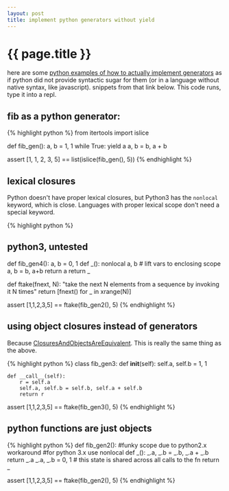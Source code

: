 ```yaml
---
layout: post
title: implement python generators without yield
---
```


# {{ page.title }}

here are some [python examples of how to actually implement generators](https://github.com/dustingetz/sandbox/blob/master/etc/lazy.py) as if python did not provide syntactic sugar for them (or in a language without native syntax, like javascript). snippets from that link below. This code runs, type it into a repl.

## fib as a python generator:

{% highlight python %}
from itertools import islice

def fib_gen():
    a, b = 1, 1
    while True:
        yield a
        a, b = b, a + b

assert [1, 1, 2, 3, 5] == list(islice(fib_gen(), 5))
{% endhighlight %}

## lexical closures

Python doesn't have proper lexical closures, but Python3 has the `nonlocal` keyword, which is close. Languages with proper lexical scope don't need a special keyword.

{% highlight python %}
## python3, untested
def fib_gen4():
    a, b = 0, 1
    def _():
        nonlocal a, b   # lift vars to enclosing scope
        a, b = b, a+b
        return a
    return _

def ftake(fnext, N):
    "take the next N elements from a sequence by invoking it N times"
    return [fnext() for _ in xrange(N)]

assert [1,1,2,3,5] == ftake(fib_gen2(), 5)
{% endhighlight %}


## using object closures instead of generators

Because [ClosuresAndObjectsAreEquivalent](http://c2.com/cgi/wiki?ClosuresAndObjectsAreEquivalent). This is really the same thing as the above.

{% highlight python %}
class fib_gen3:
    def __init__(self):
        self.a, self.b = 1, 1

    def __call__(self):
        r = self.a
        self.a, self.b = self.b, self.a + self.b
        return r

assert [1,1,2,3,5] == ftake(fib_gen3(), 5)
{% endhighlight %}


## python functions are just objects

{% highlight python %}
def fib_gen2():
    #funky scope due to python2.x workaround
    #for python 3.x use nonlocal
    def _():
        _.a, _.b = _.b, _.a + _.b
        return _.a
    _.a, _.b = 0, 1  # this state is shared across all calls to the fn
    return _

assert [1,1,2,3,5] == ftake(fib_gen2(), 5)
{% endhighlight %}
